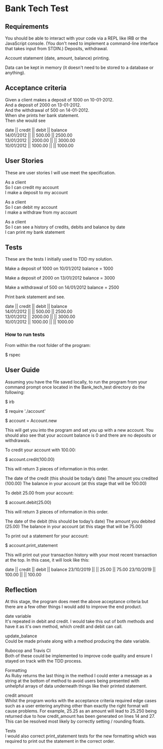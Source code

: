# Bank Tech Test

## Requirements

You should be able to interact with your code via a REPL like IRB or the JavaScript console. (You don't need to implement a command-line interface that takes input from STDIN.)
Deposits, withdrawal.

Account statement (date, amount, balance) printing.

Data can be kept in memory (it doesn't need to be stored to a database or anything).

## Acceptance criteria

Given a client makes a deposit of 1000 on 10-01-2012. <br>
And a deposit of 2000 on 13-01-2012. <br>
And the withdrawal of 500 on 14-01-2012. <br>
When she prints her bank statement. <br>
Then she would see

date || credit || debit || balance <br>
14/01/2012 || || 500.00 || 2500.00 <br>
13/01/2012 || 2000.00 || || 3000.00 <br>
10/01/2012 || 1000.00 || || 1000.00 <br>

## User Stories

These are user stories I will use meet the specification.

As a client <br>
So I can credit my account <br>
I make a deposit to my account <br>

As a client <br>
So I can debit my account <br>
I make a withdraw from  my account <br>

As a client <br>
So I can see a history of credits, debits and balance by date <br>
I can print my bank statement <br>

##  Tests

These are the tests I initially used to TDD my solution.

Make a deposit of 1000 on 10/01/2012 balance = 1000

Make a deposit of 2000 on 13/01/2012 balance = 3000

Make a withdrawal of 500 on 14/01/2012 balance = 2500

Print bank statement and see.

date || credit || debit || balance <br>
14/01/2012 || || 500.00 || 2500.00 <br>
13/01/2012 || 2000.00 || || 3000.00 <br>
10/01/2012 || 1000.00 || || 1000.00 <br>

### How to run tests

From within the root folder of the program:

$ rspec

## User Guide

Assuming you have the file saved locally, to run the program from your command prompt once located in the Bank_tech_test directory do the following:

$ irb

$ require './account'

$ account = Account.new

This will get you into the program and set you up with a new account.  You should also see that your account balance is 0 and there are no deposits or withdrawals.

To credit your account with 100.00:

$ account.credit(100.00)

This will return 3 pieces of information in this order.

The date of the credit (this should be today’s date)
The amount you credited (100.00)
The balance in your account (at this stage that will be 100.00)

To debit 25.00 from your account:

$ account.debit(25.00)

This will return 3 pieces of information in this order.

The date of the debit (this should be today’s date)
The amount you debited (25.00)
The balance in your account (at this stage that will be 75.00)

To print out a statement for your account:

$ account.print_statement

This will print out your transaction history with your most recent transaction at the top.  In this case, it will look like this:

date || credit || debit || balance
23/10/2019 || || 25.00 || 75.00
23/10/2019 || 100.00 || || 100.00

## Reflection

At this stage, the program does meet the above acceptance criteria but there are a few other things I would add to improve the end product.

date variable <br>
It's repeated in debit and credit. I would take this out of both methods and have it as it's own method, which credit and debit can call.

update_balance<br>
Could be made private along with a method producing the date variable.

Rubocop and Travis CI<br>
Both of these could be implemented to improve code quality and ensure I stayed on track with the TDD process.

Formatting<br>
As Ruby returns the last thing in the method I could enter a message as a string at the bottom of method to avoid users being presented with unhelpful arrays of data underneath things like their printed statement.

credit amount<br>
Whilst the program works with the acceptance criteria required edge cases such as a user entering anything other than exactly the right format will cause problems.  For example, 25.25 as an amount will lead to 25.250 being returned due to how credit_amount has been generated on lines 14 and 27.  This can be resolved most likely by correctly setting / rounding floats.  

Tests<br>
I would also correct print_statement tests for the new formatting which was required to print out the statement in the correct order.
